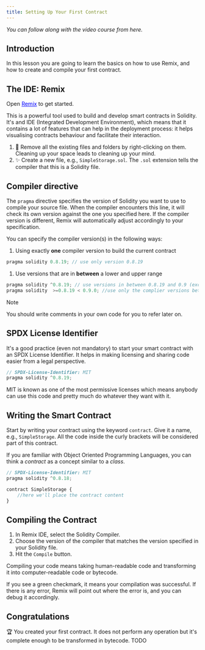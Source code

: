 ```yaml
---
title: Setting Up Your First Contract
---
```


_You can follow along with the video course from here._




## Introduction 
In this lesson you are going to learn the basics on how to use Remix, and how to create and compile your first contract.

## The IDE: Remix

Open <a href="https://remix.ethereum.org/" target="_blank" style="color: blue; text-decoration: underline;">Remix</a> to get started. 

This is a powerful tool used to build and develop smart contracts in Solidity. It's and IDE (Integrated Development Environment), which means that it contains a lot of features that can help in the deployment process: it helps visualising contracts behaviour and facilitate their interaction.

1. 🧹 Remove all the existing files and folders by right-clicking on them. Cleaning up your space leads to cleaning up your mind.
2. ✨ Create a new file, e.g., `SimpleStorage.sol`. The `.sol` extension tells the compiler that this is a Solidity file.

<!--TODO: Add Support for Solidity on svelte-->

## Compiler directive

The `pragma` directive specifies the version of Solidity you want to use to compile your source file. When the compiler encounters this line, it will check its own version against the one you specified here. If the compiler version is different, Remix will automatically adjust accordingly to your specification. 

You can specify the compiler version(s) in the following ways:

1. Using exactly **one** compiler version to build the current contract
```js
pragma solidity 0.8.19; // use only version 0.8.19
```

1. Use versions that are in **between** a lower and upper range

```js
pragma solidity ^0.8.19; // use versions in between 0.8.19 and 0.9 (excluded)
pragma solidity  >=0.8.19 < 0.9.0; //use only the complier versions between 0.8.15 and 0.8.18 included to build this contract (no upper limit)
```

> [!NOTE]
You should write comments in your own code for you to refer later on.

## SPDX License Identifier

It's a good practice (even not mandatory) to start your smart contract with an SPDX License Identifier. It helps in making licensing and sharing code easier from a legal perspective.

```js
// SPDX-License-Identifier: MIT
pragma solidity ^0.8.19;
```

MIT is known as one of the most permissive licenses which means anybody can use this code and pretty much do whatever they want with it.

## Writing the Smart Contract

Start by writing your contract using the keyword `contract`. Give it a name, e.g., `SimpleStorage`. All the code inside the curly brackets will be considered part of this contract.

If you are familiar with Object Oriented Programming Languages, you can think a *contract* as a concept similar to a *class*.

```js
// SPDX-License-Identifier: MIT
pragma solidity ^0.8.18;

contract SimpleStorage {
    //here we'll place the contract content
}
```

## Compiling the Contract

1. In Remix IDE, select the Solidity Compiler.
2. Choose the version of the compiler that matches the version specified in your Solidity file.
3. Hit the `Compile` button.

Compiling your code means taking human-readable code and transforming it into computer-readable code or bytecode.

If you see a green checkmark, it means your compilation was successful. If there is any error, Remix will point out where the error is, and you can debug it accordingly.

## Congratulations

🏆 You created your first contract. It does not perform any operation but it's complete enough to be transformed in bytecode. TODO

